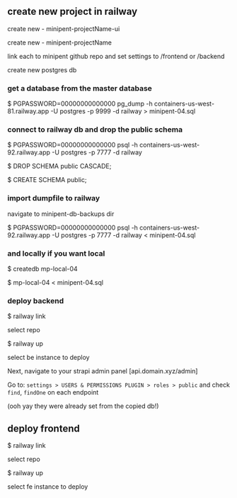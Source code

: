 ## create new project in railway

create new - minipent-projectName-ui

create new - minipent-projectName


link each to minipent github repo and set settings to /frontend or /backend

create new postgres db



### get a database from the master database

$ PGPASSWORD=00000000000000 pg_dump -h containers-us-west-81.railway.app -U postgres -p 9999 -d railway > minipent-04.sql



### connect to railway db and drop the public schema

$ PGPASSWORD=00000000000000 psql -h containers-us-west-92.railway.app -U postgres -p 7777 -d railway

$ DROP SCHEMA public CASCADE;

$ CREATE SCHEMA public;



### import dumpfile to railway

navigate to minipent-db-backups dir

$ PGPASSWORD=00000000000000 psql -h containers-us-west-92.railway.app -U postgres -p 7777 -d railway < minipent-04.sql



### and locally if you want local

$ createdb mp-local-04

$ mp-local-04 < minipent-04.sql




### deploy backend

$ railway link

select repo

$ railway up

select be instance to deploy

Next, navigate to your strapi admin panel [api.domain.xyz/admin]

Go to:
`settings > USERS & PERMISSIONS PLUGIN > roles > public`
and check `find`, `findOne` on each endpoint

(ooh yay they were already set from the copied db!)



## deploy frontend

$ railway link

select repo

$ railway up

select fe instance to deploy
